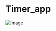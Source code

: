 # Timer_app
![image](https://user-images.githubusercontent.com/65078035/187617817-9df89df2-fd06-4e59-a0fd-25ac275e82d7.png)
